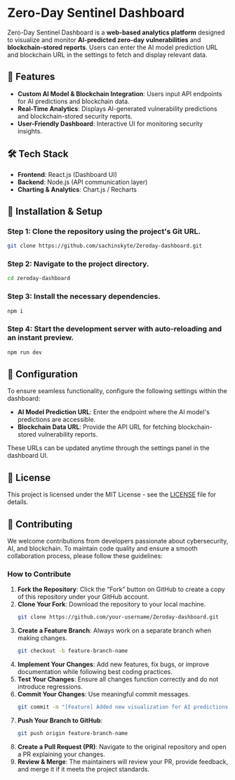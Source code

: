 # Zero-Day Sentinel Dashboard

Zero-Day Sentinel Dashboard is a **web-based analytics platform** designed to visualize and monitor **AI-predicted zero-day vulnerabilities** and **blockchain-stored reports**. Users can enter the AI model prediction URL and blockchain URL in the settings to fetch and display relevant data.

## 🚀 Features

- **Custom AI Model & Blockchain Integration**: Users input API endpoints for AI predictions and blockchain data.
- **Real-Time Analytics**: Displays AI-generated vulnerability predictions and blockchain-stored security reports.
- **User-Friendly Dashboard**: Interactive UI for monitoring security insights.

## 🛠️ Tech Stack

- **Frontend**: React.js (Dashboard UI)
- **Backend**: Node.js (API communication layer)
- **Charting & Analytics**: Chart.js / Recharts

## 📌 Installation & Setup

### Step 1: Clone the repository using the project's Git URL.
```sh
git clone https://github.com/sachinskyte/Zeroday-dashboard.git
```

### Step 2: Navigate to the project directory.
```sh
cd zeroday-dashboard
```

### Step 3: Install the necessary dependencies.
```sh
npm i
```

### Step 4: Start the development server with auto-reloading and an instant preview.
```sh
npm run dev
```

## 🔧 Configuration

To ensure seamless functionality, configure the following settings within the dashboard:

- **AI Model Prediction URL**: Enter the endpoint where the AI model's predictions are accessible.
- **Blockchain Data URL**: Provide the API URL for fetching blockchain-stored vulnerability reports.

These URLs can be updated anytime through the settings panel in the dashboard UI.

## 📄 License

This project is licensed under the MIT License - see the [LICENSE](LICENSE) file for details.

## 🤝 Contributing

We welcome contributions from developers passionate about cybersecurity, AI, and blockchain. To maintain code quality and ensure a smooth collaboration process, please follow these guidelines:

### How to Contribute

1. **Fork the Repository**: Click the “Fork” button on GitHub to create a copy of this repository under your GitHub account.
2. **Clone Your Fork**: Download the repository to your local machine.
   ```sh
   git clone https://github.com/your-username/Zeroday-dashboard.git
   ```
3. **Create a Feature Branch**: Always work on a separate branch when making changes.
   ```sh
   git checkout -b feature-branch-name
   ```
4. **Implement Your Changes**: Add new features, fix bugs, or improve documentation while following best coding practices.
5. **Test Your Changes**: Ensure all changes function correctly and do not introduce regressions.
6. **Commit Your Changes**: Use meaningful commit messages.
   ```sh
   git commit -m "[Feature] Added new visualization for AI predictions"
   ```
7. **Push Your Branch to GitHub**:
   ```sh
   git push origin feature-branch-name
   ```
8. **Create a Pull Request (PR)**: Navigate to the original repository and open a PR explaining your changes.
9. **Review & Merge**: The maintainers will review your PR, provide feedback, and merge it if it meets the project standards.

